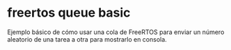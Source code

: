 # freertos queue basic

Ejemplo básico de cómo usar una cola de FreeRTOS para enviar un número aleatorio de una tarea a otra para mostrarlo en consola.